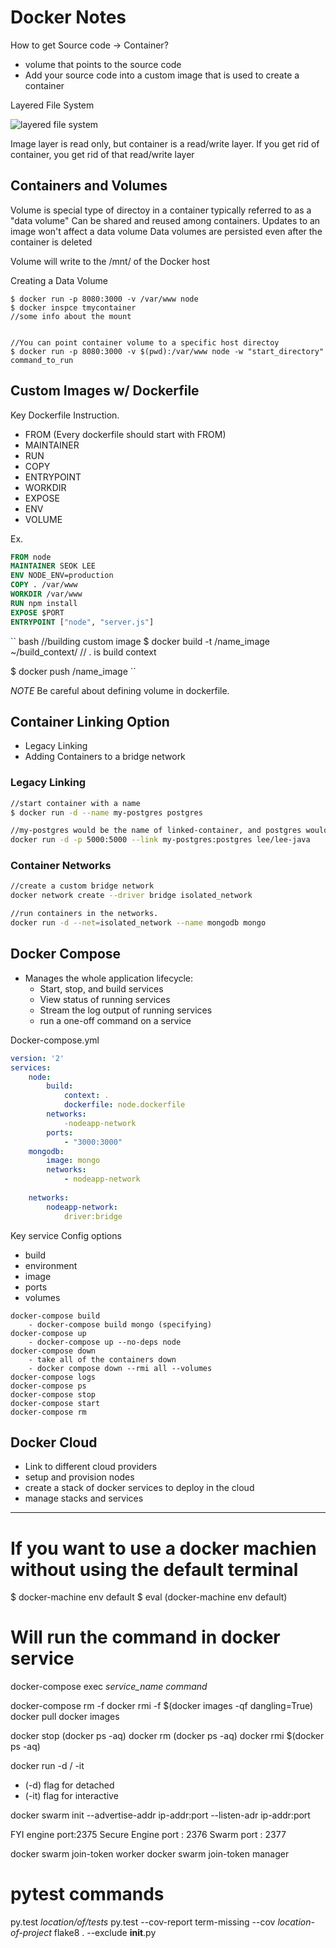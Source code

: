 # Docker Notes

How to get Source code -> Container?

- volume that points to the source code
- Add your source code into a custom image that is used to create a container

Layered File System

![layered file system](./img/traditional_message_bad2.png)

Image layer is read only, but container is a read/write layer. If you get rid of container, you get rid of that read/write layer

## Containers and Volumes

Volume is special type of directoy in a container typically referred to as a "data volume"
Can be shared and reused among containers.
Updates to an image won't affect a data volume
Data volumes are persisted even after the container is deleted

Volume will write to the /mnt/ of the Docker host

Creating a Data Volume

```
$ docker run -p 8080:3000 -v /var/www node
$ docker inspce tmycontainer
//some info about the mount


//You can point container volume to a specific host directoy
$ docker run -p 8080:3000 -v $(pwd):/var/www node -w "start_directory" command_to_run
```

## Custom Images w/ Dockerfile

Key Dockerfile Instruction.

- FROM (Every dockerfile should start with FROM)
- MAINTAINER
- RUN
- COPY
- ENTRYPOINT
- WORKDIR
- EXPOSE
- ENV
- VOLUME

Ex.

``` Dockerfile
FROM node
MAINTAINER SEOK LEE
ENV NODE_ENV=production
COPY . /var/www
WORKDIR /var/www
RUN npm install
EXPOSE $PORT 
ENTRYPOINT ["node", "server.js"]
```

`` bash
//building custom image
$ docker build -t <username>/name_image ~/build_context/
// . is build context

$ docker push <username>/name_image
``

*NOTE* Be careful about defining volume in dockerfile.


## Container Linking Option

- Legacy Linking
- Adding Containers to a bridge network

### Legacy Linking

``` bash
//start container with a name
$ docker run -d --name my-postgres postgres

//my-postgres would be the name of linked-container, and postgres would be linked container alias
docker run -d -p 5000:5000 --link my-postgres:postgres lee/lee-java
```


### Container Networks

``` bash
//create a custom bridge network
docker network create --driver bridge isolated_network

//run containers in the networks.
docker run -d --net=isolated_network --name mongodb mongo

```

## Docker Compose

- Manages the whole application lifecycle:
    - Start, stop, and build services
    - View status of running services
    - Stream the log output of running services
    - run a one-off command on a service

Docker-compose.yml

``` yaml
version: '2'
services: 
    node:
        build:
            context: .
            dockerfile: node.dockerfile
        networks:
            -nodeapp-network
        ports:
            - "3000:3000"
    mongodb:
        image: mongo
        networks:
            - nodeapp-network
    
    networks:
        nodeapp-network:
            driver:bridge
```

Key service Config options

- build
- environment
- image
- ports
- volumes

```
docker-compose build
    - docker-compose build mongo (specifying)
docker-compose up
    - docker-compose up --no-deps node
docker-compose down
    - take all of the containers down
    - docker compose down --rmi all --volumes
docker-compose logs
docker-compose ps
docker-compose stop
docker-compose start
docker-compose rm
```

## Docker Cloud

- Link to different cloud providers
- setup and provision nodes
- create a stack of docker services to deploy in the cloud
- manage stacks and services

-----------------

# If you want to use a docker machien without using the default terminal

$ docker-machine env default
$ eval (docker-machine env default)


# Will run the command in docker service
docker-compose exec *service_name* _command_ 

docker-compose rm -f
docker rmi -f $(docker images -qf dangling=True)
docker pull
docker images

docker stop (docker ps -aq)
docker rm (docker ps -aq)
docker rmi $(docker ps -aq)

docker run -d / -it <image>
 - (-d) flag for detached
 - (-it) flag for interactive

docker swarm init --advertise-addr ip-addr:port --listen-adr ip-addr:port 

FYI engine port:2375
Secure Engine port : 2376
Swarm port : 2377

docker swarm join-token worker
docker swarm join-token manager


# pytest commands
py.test _location/of/tests_
py.test --cov-report term-missing --cov _location-of-project_
flake8 . --exclude __init__.py
